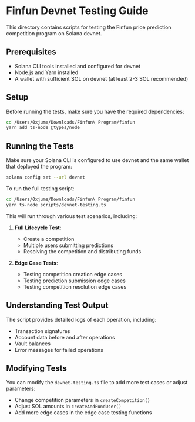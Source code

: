 # Finfun Devnet Testing Guide

This directory contains scripts for testing the Finfun price prediction competition program on Solana devnet.

## Prerequisites

- Solana CLI tools installed and configured for devnet
- Node.js and Yarn installed
- A wallet with sufficient SOL on devnet (at least 2-3 SOL recommended)

## Setup

Before running the tests, make sure you have the required dependencies:

```bash
cd /Users/0xjume/Downloads/Finfun\ Program/finfun
yarn add ts-node @types/node
```

## Running the Tests

Make sure your Solana CLI is configured to use devnet and the same wallet that deployed the program:

```bash
solana config set --url devnet
```

To run the full testing script:

```bash
cd /Users/0xjume/Downloads/Finfun\ Program/finfun
yarn ts-node scripts/devnet-testing.ts
```

This will run through various test scenarios, including:

1. **Full Lifecycle Test**:
   - Create a competition
   - Multiple users submitting predictions
   - Resolving the competition and distributing funds

2. **Edge Case Tests**:
   - Testing competition creation edge cases
   - Testing prediction submission edge cases
   - Testing competition resolution edge cases

## Understanding Test Output

The script provides detailed logs of each operation, including:
- Transaction signatures
- Account data before and after operations
- Vault balances
- Error messages for failed operations

## Modifying Tests

You can modify the `devnet-testing.ts` file to add more test cases or adjust parameters:
- Change competition parameters in `createCompetition()`
- Adjust SOL amounts in `createAndFundUser()`
- Add more edge cases in the edge case testing functions
